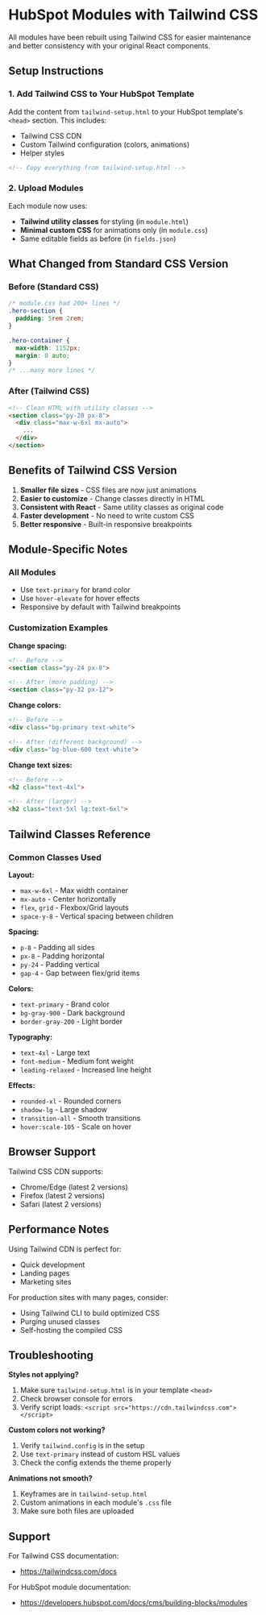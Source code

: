 # HubSpot Modules with Tailwind CSS

All modules have been rebuilt using Tailwind CSS for easier maintenance and better consistency with your original React components.

## Setup Instructions

### 1. Add Tailwind CSS to Your HubSpot Template

Add the content from `tailwind-setup.html` to your HubSpot template's `<head>` section. This includes:
- Tailwind CSS CDN
- Custom Tailwind configuration (colors, animations)
- Helper styles

```html
<!-- Copy everything from tailwind-setup.html -->
```

### 2. Upload Modules

Each module now uses:
- **Tailwind utility classes** for styling (in `module.html`)
- **Minimal custom CSS** for animations only (in `module.css`)
- Same editable fields as before (in `fields.json`)

## What Changed from Standard CSS Version

### Before (Standard CSS)
```css
/* module.css had 200+ lines */
.hero-section {
  padding: 5rem 2rem;
}

.hero-container {
  max-width: 1152px;
  margin: 0 auto;
}
/* ...many more lines */
```

### After (Tailwind CSS)
```html
<!-- Clean HTML with utility classes -->
<section class="py-20 px-8">
  <div class="max-w-6xl mx-auto">
    ...
  </div>
</section>
```

## Benefits of Tailwind CSS Version

1. **Smaller file sizes** - CSS files are now just animations
2. **Easier to customize** - Change classes directly in HTML
3. **Consistent with React** - Same utility classes as original code
4. **Faster development** - No need to write custom CSS
5. **Better responsive** - Built-in responsive breakpoints

## Module-Specific Notes

### All Modules
- Use `text-primary` for brand color
- Use `hover-elevate` for hover effects
- Responsive by default with Tailwind breakpoints

### Customization Examples

**Change spacing:**
```html
<!-- Before -->
<section class="py-24 px-8">

<!-- After (more padding) -->
<section class="py-32 px-12">
```

**Change colors:**
```html
<!-- Before -->
<div class="bg-primary text-white">

<!-- After (different background) -->
<div class="bg-blue-600 text-white">
```

**Change text sizes:**
```html
<!-- Before -->
<h2 class="text-4xl">

<!-- After (larger) -->
<h2 class="text-5xl lg:text-6xl">
```

## Tailwind Classes Reference

### Common Classes Used

**Layout:**
- `max-w-6xl` - Max width container
- `mx-auto` - Center horizontally
- `flex`, `grid` - Flexbox/Grid layouts
- `space-y-8` - Vertical spacing between children

**Spacing:**
- `p-8` - Padding all sides
- `px-8` - Padding horizontal
- `py-24` - Padding vertical
- `gap-4` - Gap between flex/grid items

**Colors:**
- `text-primary` - Brand color
- `bg-gray-900` - Dark background
- `border-gray-200` - Light border

**Typography:**
- `text-4xl` - Large text
- `font-medium` - Medium font weight
- `leading-relaxed` - Increased line height

**Effects:**
- `rounded-xl` - Rounded corners
- `shadow-lg` - Large shadow
- `transition-all` - Smooth transitions
- `hover:scale-105` - Scale on hover

## Browser Support

Tailwind CSS CDN supports:
- Chrome/Edge (latest 2 versions)
- Firefox (latest 2 versions)
- Safari (latest 2 versions)

## Performance Notes

Using Tailwind CDN is perfect for:
- Quick development
- Landing pages
- Marketing sites

For production sites with many pages, consider:
- Using Tailwind CLI to build optimized CSS
- Purging unused classes
- Self-hosting the compiled CSS

## Troubleshooting

**Styles not applying?**
1. Make sure `tailwind-setup.html` is in your template `<head>`
2. Check browser console for errors
3. Verify script loads: `<script src="https://cdn.tailwindcss.com"></script>`

**Custom colors not working?**
1. Verify `tailwind.config` is in the setup
2. Use `text-primary` instead of custom HSL values
3. Check the config extends the theme properly

**Animations not smooth?**
1. Keyframes are in `tailwind-setup.html`
2. Custom animations in each module's `.css` file
3. Make sure both files are uploaded

## Support

For Tailwind CSS documentation:
- https://tailwindcss.com/docs

For HubSpot module documentation:
- https://developers.hubspot.com/docs/cms/building-blocks/modules
